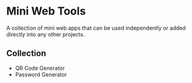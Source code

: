 # Mini Web Tools 
A collection of mini web apps that can be used independently or added directly into any other projects.

## Collection
- QR Code Generator
- Password Generator
